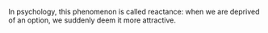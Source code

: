 In psychology, this phenomenon is called reactance: when we are deprived of an option, we suddenly deem it more attractive.


